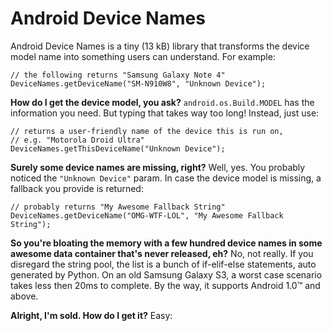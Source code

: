 Android Device Names
===================

Android Device Names is a tiny (13 kB) library that transforms the device model name into something users can understand. For example:

```
// the following returns "Samsung Galaxy Note 4"
DeviceNames.getDeviceName("SM-N910W8", "Unknown Device"); 
```

**How do I get the device model, you ask?**
`android.os.Build.MODEL` has the information you need. But typing that takes way too long! Instead, just use:

```
// returns a user-friendly name of the device this is run on, 
// e.g. "Motorola Droid Ultra"
DeviceNames.getThisDeviceName("Unknown Device"); 
```

**Surely some device names are missing, right?** Well, yes. You probably noticed the `"Unknown Device"` param. In case the device model is missing, a fallback you provide is returned:

```
// probably returns "My Awesome Fallback String"
DeviceNames.getDeviceName("OMG-WTF-LOL", "My Awesome Fallback String"); 
```

**So you're bloating the memory with a few hundred device names in some awesome data container that's never released, eh?** No, not really. If you disregard the string pool, the list is a bunch of if-elif-else statements, auto generated by Python. On an old Samsung Galaxy S3, a worst case scenario takes less then 20ms to complete. By the way, it supports Android 1.0&trade; and above.

**Alright, I'm sold. How do I get it?** Easy:
